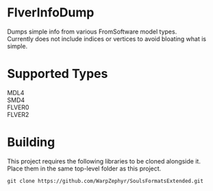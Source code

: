 # FlverInfoDump
Dumps simple info from various FromSoftware model types.  
Currently does not include indices or vertices to avoid bloating what is simple.

# Supported Types
MDL4  
SMD4  
FLVER0  
FLVER2

# Building
This project requires the following libraries to be cloned alongside it.  
Place them in the same top-level folder as this project.  
```
git clone https://github.com/WarpZephyr/SoulsFormatsExtended.git
```